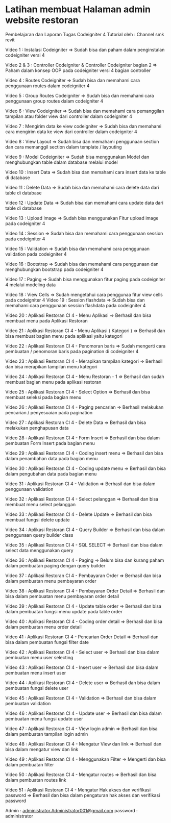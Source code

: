 # Latihan membuat Halaman admin website restoran

Pembelajaran dan Laporan Tugas Codeigniter 4
Tutorial oleh : Channel smk revit

Video 1 : Instalasi Codeigniter
    =>  Sudah bisa dan paham dalam penginstalan codeigniter versi 4

Video 2 & 3 : Controller Codeigniter & Controller Codeigniter bagian 2
    =>  Paham dalam konsep OOP pada codeigniter versi 4 bagian controller

Video 4 : Routes Codeigniter
    =>  Sudah bisa dan memahami cara penggunaan routes dalam codeigniter 4

Video 5 : Group Routes Codeigniter
    =>  Sudah bisa dan memahami cara penggunaan group routes dalam codeigniter 4

Video 6 : View Codeigniter
    =>  Sudah bisa dan memahami cara pemanggilan tampilan atau folder view dari controller dalam codeigniter 4

Video 7 : Mengirim data ke view codeigniter
    =>  Sudah bisa dan memahami cara mengirim data ke view dari controller dalam codeigniter 4

Video 8 : View Layout
    =>  Sudah bisa dan memahami penggunaan section dan cara memanggil section dalam template / layouting

Video 9 : Model Codeigniter
    =>  Sudah bisa menggunakan Model dan menghubungkan table dalam database melalui model

Video 10 : Insert Data 
    =>  Sudah bisa dan memahami cara insert data ke table di database 

Video 11 : Delete Data
    =>  Sudah bisa dan memahami cara delete data dari table di database

Video 12 : Update Data
    =>  Sudah bisa dan memahami cara update data dari table di database

Video 13 : Upload Image
    =>  Sudah bisa menggunakan Fitur upload image pada codeigniter 4

Video 14 : Session
    =>  Sudah bisa dan memahami cara penggunaan session pada codeigniter 4

Video 15 : Validation
    =>  Sudah bisa dan memahami cara penggunaan validation pada codeigniter 4

Video 16 : Bootstrap
    =>  Sudah bisa dan memahami cara penggunaan dan menghubungkan bootstrap pada codeigniter 4

Video 17 : Paging
    =>  Sudah bisa menggunakan fitur paging pada codeigniter 4 melalui modeling data

Video 18 : View Cells
    =>  Sudah mengetahui cara penggunaa fitur view cells pada codeigniter 4
Video 19 : Session flashdata
    =>  Sudah bisa dan memahami cara penggunaan session flashdata pada codeigniter 4

Video 20 : Aplikasi Restoran CI 4 - Menu Aplikasi
    =>  Berhasil dan bisa membuat menu pada Aplikasi Restoran

Video 21 : Aplikasi Restoran CI 4 - Menu Aplikasi ( Kategori )
    =>  Berhasil dan bisa membuat bagian menu pada aplikasi yaitu kategori

Video 22 : Aplikasi Restoran CI 4 - Penomoran baris
    =>  Sudah mengerti cara pembuatan / penomoran baris pada pagination di codeigniter 4

Video 23 : Aplikasi Restoran CI 4 - Merapikan tampilan kategori
    =>  Berhasil dan bisa merapikan tampilan menu kategori

Video 24 : Aplikasi Restoran CI 4 - Menu Restoran - 1
    =>  Berhasil dan sudah membuat bagian menu pada aplikasi restoran

Video 25 : Aplikasi Restoran CI 4 - Select Option
    =>  Berhasil dan bisa membuat seleksi pada bagian menu

Video 26 : Aplikasi Restoran CI 4 - Paging pencarian
    =>  Berhasil melakukan pencarian / penyesuaian pada pagination

Video 27 : Aplikasi Restoran CI 4 - Delete Data
    =>  Berhasil dan bisa melakukan penghapusan data

Video 28 : Aplikasi Restoran CI 4 - Form Insert
    =>  Berhasil dan bisa dalam pembuatan Form Insert pada bagian menu

Video 29 : Aplikasi Restoran CI 4 - Coding insert menu
    =>  Berhasil dan bisa dalam penambahan data pada bagian menu

Video 30 : Aplikasi Restoran CI 4 - Coding update menu
    =>  Berhasil dan bisa dalam pengubahan data pada bagian menu
    
Video 31 : Aplikasi Restoran CI 4 - Validation
    =>  Berhasil dan bisa dalam penggunaan validation

Video 32 : Aplikasi Restoran CI 4 - Select pelanggan
    =>  Berhasil dan bisa membuat menu select pelanggan

Video 33 : Aplikasi Restoran CI 4 - Delete Update
    =>  Berhasil dan bisa membuat fungsi delete update

Video 34 : Aplikasi Restoran CI 4 - Query Builder
    =>  Berhasil dan bisa dalam penggunaan query builder class

Video 35 : Aplikasi Restoran CI 4 - SQL SELECT
    =>  Berhasil dan bisa dalam select data menggunakan query

Video 36 : Aplikasi Restoran CI 4 - Paging
    =>  Belum bisa dan kurang paham dalam pembuatan paging dengan query builder

Video 37 : Aplikasi Restoran CI 4 - Pembayaran Order
    =>  Berhasil dan bisa dalam pembuatan menu pembayaran order

Video 38 : Aplikasi Restoran CI 4 - Pembayaran Order Detail
    =>  Berhasil dan bisa dalam pembuatan menu pembayaran order detail

Video 39 : Aplikasi Restoran CI 4 - Update table order
    =>  Berhasil dan bisa dalam pembuatan fungsi menu update pada table order

Video 40 : Aplikasi Restoran CI 4 - Coding order detail
    =>  Berhasil dan bisa dalam pembuatan menu order detail

Video 41 : Aplikasi Restoran CI 4 - Pencarian Order Detail
    =>  Berhasil dan bisa dalam pembuatan fungsi filter date

Video 42 : Aplikasi Restoran CI 4 - Select user
    =>  Berhasil dan bisa dalam pembuatan menu user selecting

Video 43 : Aplikasi Restoran CI 4 - Insert user
    =>  Berhasil dan bisa dalam pembuatan menu insert user

Video 44 : Aplikasi Restoran CI 4 - Delete user
    =>  Berhasil dan bisa dalam pembuatan fungsi delete user

Video 45 : Aplikasi Restoran CI 4 - Validation
    =>  Berhasil dan bisa dalam pembuatan validation

Video 46 : Aplikasi Restoran CI 4 - Update user
    =>  Berhasil dan bisa dalam pembuatan menu fungsi update user

Video 47 : Aplikasi Restoran CI 4 - View login admin
    =>  Berhasil dan bisa dalam pembuatan tampilan login admin

Video 48 : Aplikasi Restoran CI 4 - Mengatur View dan link
    =>  Berhasil dan bisa dalam mengatur view dan link

Video 49 : Aplikasi Restoran CI 4 - Menggunakan Filter
    =>  Mengerti dan bisa dalam pembuatan filter

Video 50 : Aplikasi Restoran CI 4 - Mengatur routes
    =>  Berhasil dan bisa dalam pembuatan routes link

Video 51 : Aplikasi Restoran CI 4 - Mengatur Hak akses dan verifikasi password
    =>  Berhasil dan bisa dalam pengaturan hak akses dan verifikasi password


Admin : administrator.Administrator001@gmail.com
password : administrator
